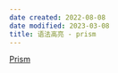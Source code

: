 ```yaml
---
date created: 2022-08-08
date modified: 2023-03-08
title: 语法高亮 - prism
---
```


[Prism](https://prismjs.com/#supported-languages)
